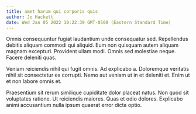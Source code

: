 ```yaml
---
title: amet harum qui corporis quis
author: Jo Hackett
date: Wed Jan 05 2022 10:22:39 GMT-0500 (Eastern Standard Time)
---
```

Omnis consequuntur fugiat laudantium unde consequatur sed. Repellendus debitis aliquam commodi qui aliquid. Eum non quisquam autem aliquam magnam excepturi. Provident ullam modi. Omnis sed molestiae neque. Facere deleniti quas.

 Veniam reiciendis nihil qui fugit omnis. Ad explicabo a. Doloremque veritatis nihil sit consectetur ex corrupti. Nemo aut veniam ut in et deleniti et. Enim ut et non labore omnis et.

 Praesentium sit rerum similique cupiditate dolor placeat natus. Non quod sit voluptates ratione. Ut reiciendis maiores. Quas et odio dolores. Explicabo animi accusantium nulla ipsum quaerat error dicta optio.